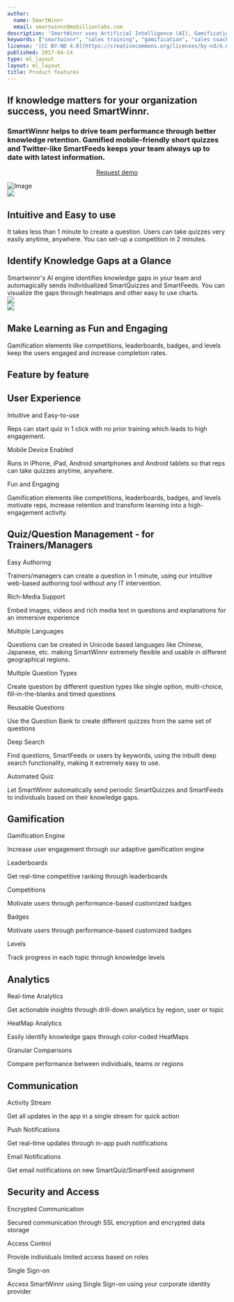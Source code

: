 ```yaml
---
author:
  name: SmartWinnr
  email: smartwinnr@mobillionlabs.com
description: 'SmartWinnr uses Artificial Intelligence (AI), Gamification and Neuroscience to help our customers reduce training cost by upto 30% while clocking a 60% better knowledge retention.'
keywords: ["smartwinnr", "sales training", "gamification", "sales coaching", "sales performance", "sales enablement", "solutions"]
license: '[CC BY-ND 4.0](https://creativecommons.org/licenses/by-nd/4.0)'
published: 2017-04-14
type: ml_layout
layout: ml_layout
title: Product features
---
```


<section>
  <div class="ml-start">
    <div class="row ml_top_container ml-margin-bottom0">
      <div class="col-lg-4 col-md-12 col-sm-12 col-xs-12 ml-text-over-image">
        <h1>If knowledge matters for your organization success, you need SmartWinnr.</h1>
        <h3>SmartWinnr helps to drive team performance through better knowledge retention. Gamified mobile-friendly short quizzes and Twitter-like SmartFeeds keeps your team always up to date with latest information.</h3>
        <p align="center" class="ml-padding-top ml-padding-bottom10"><a class="ml-button" align="center" href="/request-demo">Request demo</a></p>
      </div>
      <div class="col-lg-8 col-md-12 col-sm-12 col-xs-12">
        <img class="ml-image" alt="Image" src="https://s3-us-west-2.amazonaws.com/quizprompt.com.site.resources/img/brand/app_front_page_perspective_tecnology.png"/>
      </div>
    </div>
  </div>
</section>
  <!-- <div class="ml-white-tile">
    <div class="ml-container">
      <div class="row">
        <img src="https://s3-us-west-2.amazonaws.com/quizprompt.com.site.resources/img/brand/app_front_page_perspective_tecnology.png" class="ml-image" />
        <div class="ml-text-over-image">
          <h1 class="ml_body_text_black">If knowledge matters for your organization success, you need SmartWinnr.</h1>
          <h3 class="ml_body_text_black">
            SmartWinnr helps to drive team performance through better knowledge retention. Gamified mobile-friendly short quizzes and Twitter-like SmartFeeds keeps your team always up to date with latest information.
          </h3>
          <p align="center"><a class="ml-button" href="/request-demo">Request demo</a></p>
        </div>
      </div>
    </div>
  </div> -->
<section>
  <div class="ml-background-light">
    <div class="row ml-container">
      <div class="col-md-6 col-sm-12">
        <img src="https://s3-us-west-2.amazonaws.com/quizprompt.com.site.resources/img/brand/prodfeatures/easy_toISe.svg" class="padding10" />
      </div>
      <div class="col-md-6 col-sm-12 ml-centered">
        <h1 class="text-center ml-title">Intuitive and Easy to use</h1>
        <div class="ml-subtext">
          It takes less than 1 minute to create a question. Users can take quizzes very easily anytime, anywhere. You can set-up a competition in 2 minutes.
        </div>
      </div>
    </div>
  </div>
  <div class="ml-this-tile">
    <div class="row ml-container">
      <div class="col-md-6 col-sm-12 ml-centered">
        <h1 class="text-center ml-title">Identify Knowledge Gaps at a Glance</h1>
        <div class="ml-subtext">
          Smartwinnr's AI engine identifies knowledge gaps in your team and automagically sends individualized SmartQuizzes and SmartFeeds. You can visualize the gaps through heatmaps and other easy to use charts.
        </div>
      </div>
      <div class="col-md-6 col-sm-12">
        <img src="https://s3-us-west-2.amazonaws.com/quizprompt.com.site.resources/img/brand/prodfeatures/heatmap.svg" class="padding10 rotate-0" />
      </div>
    </div>
  </div>
  <div class="ml-background-light">
    <div class="row ml-container">
      <div class="col-md-6 col-sm-12">
        <img src="https://s3-us-west-2.amazonaws.com/quizprompt.com.site.resources/img/brand/prodfeatures/quiz_stats.svg" class="padding10 rotate-1" />
      </div>
      <div class="col-md-6 col-sm-12 ml-centered">
        <h1 class="text-center ml-title">Make Learning as Fun and Engaging</h1>
        <div class="ml-subtext">
          Gamification elements like competitions, leaderboards, badges, and levels keep the users engaged and increase completion rates.
        </div>
      </div>
    </div>
  </div>
  <div class="ml-container ml-background-white padding30">
    <div class="row text-center">
        <h1 class="ml-title">Feature by feature</h1>
    </div>
    <!-- Product Features Row 1 -->
    <div class="row ml-prodfeaturerow ml-padding-top">
      <h2 class="ml-title text-center">User Experience</h2>
      <div class="row">
        <div class="col-lg-4 col-md-4 col-sm-6 col-xs-12 text-center bottom-separator ml-prodfeaturecell">
          <span class="icon-paper-plane ml-icon-blue"></span>
          <!-- <img src="https://s3-us-west-2.amazonaws.com/quizprompt.com.site.resources/img/brand/prodfeatures/easy_authoring.svg" class="qpicon"> -->
          <p class="text-center ml-bold-text">Intuitive and Easy-to-use</p>
          <p class="ml_body_text_black">Reps can start quiz in 1 click with no prior training which leads to high engagement.</p>
        </div>
        <div class="col-lg-4 col-md-4 col-sm-6 col-xs-12 text-center bottom-separator ml-prodfeaturecell">
          <span class="icon-smartphone ml-icon-blue"></span>
          <!-- <img src="https://s3-us-west-2.amazonaws.com/quizprompt.com.site.resources/img/brand/prodfeatures/rich_media_content.svg" class="qpicon"> -->
          <p class="text-center ml-bold-text">Mobile Device Enabled</p>
          <p class="ml_body_text_black">
            Runs in iPhone, iPad, Android smartphones and Android tablets so that reps can take quizzes anytime, anywhere.
          </p>
        </div>
        <div class="col-lg-4 col-md-4 col-sm-6 col-xs-12 text-center bottom-separator ml-prodfeaturecell">
          <span class="icon-brain ml-icon-blue"></span>
          <!-- <img src="https://s3-us-west-2.amazonaws.com/quizprompt.com.site.resources/img/brand/prodfeatures/deep_search.svg" class="qpicon"> -->
          <p class="text-center ml-bold-text">Fun and Engaging</p>
          <p class="ml_body_text_black">
            Gamification elements like competitions, leaderboards, badges, and levels motivate reps, increase retention and transform learning into a high-engagement activity.
          </p>
        </div>
      </div>
    </div>
    <!-- Product Features  Row 2 -->
    <div class="row ml-prodfeaturerow ml-padding-top">
      <h2 class="ml-title text-center">Quiz/Question Management - for Trainers/Managers</h2>
      <div class="row">
        <div class="col-lg-4 col-md-4 col-sm-6 col-xs-12 text-center bottom-separator ml-prodfeaturecell">
          <span class="icon-pen2 ml-icon-blue"></span>
          <!-- <img src="https://s3-us-west-2.amazonaws.com/quizprompt.com.site.resources/img/brand/prodfeatures/easy_authoring.svg" class="qpicon"> -->
          <p class="text-center ml-bold-text">Easy Authoring</p>
          <p class="ml_body_text_black">
            Trainers/managers can create a question in 1 minute, using our intuitive web-based authoring tool without any IT intervention.
          </p>
        </div>
        <div class="col-lg-4 col-md-4 col-sm-6 col-xs-12 text-center bottom-separator ml-prodfeaturecell">
          <span class="icon-picture2 ml-icon-blue"></span>
          <!-- <img src="https://s3-us-west-2.amazonaws.com/quizprompt.com.site.resources/img/brand/prodfeatures/rich_media_content.svg" class="qpicon"> -->
          <p class="text-center ml-bold-text">Rich-Media Support</p>
          <p class="ml_body_text_black">
            Embed images, videos and rich media text in questions and explanations for an immersive experience
          </p>
        </div>
        <div class="col-lg-4 col-md-4 col-sm-6 col-xs-12 text-center bottom-separator ml-prodfeaturecell">
          <span class="icon-list3 ml-icon-blue"></span>
          <!-- <img src="https://s3-us-west-2.amazonaws.com/quizprompt.com.site.resources/img/brand/prodfeatures/classify_questions.svg" class="qpicon"> -->
          <p class="text-center ml-bold-text">Multiple Languages</p>
          <p class="ml_body_text_black">
            Questions can be created in Unicode based languages like Chinese, Japanese, etc. making SmartWinnr extremely flexible and usable in different geographical regions.
          </p>
        </div>
      </div>
      <div class="row">
        <div class="col-lg-4 col-md-4 col-sm-6 col-xs-12 text-center bottom-separator ml-prodfeaturecell">
          <span class="icon-copy ml-icon-blue"></span>
          <!-- <img src="https://s3-us-west-2.amazonaws.com/quizprompt.com.site.resources/img/brand/prodfeatures/different_question_types.svg" class="qpicon"> -->
          <p class="text-center ml-bold-text">Multiple Question Types</p>
          <p class="ml_body_text_black">
            Create question by different question types like single option, multi-choice, fill-in-the-blanks and timed questions
          </p>
        </div>
        <div class="col-lg-4 col-md-4 col-sm-6 col-xs-12 text-center bottom-separator ml-prodfeaturecell">
          <span class="icon-sync ml-icon-blue"></span>
          <!-- <img src="https://s3-us-west-2.amazonaws.com/quizprompt.com.site.resources/img/brand/prodfeatures/reusable_questions.svg" class="qpicon"> -->
          <p class="text-center ml-bold-text">Reusable Questions</p>
          <p class="ml_body_text_black">Use the Question Bank to create different quizzes from the same set of questions</p>
        </div>
        <div class="col-lg-4 col-md-4 col-sm-6 col-xs-12 text-center bottom-separator ml-prodfeaturecell">
          <span class="icon-file-preview ml-icon-blue"></span>
          <!-- <img src="https://s3-us-west-2.amazonaws.com/quizprompt.com.site.resources/img/brand/prodfeatures/deep_search.svg" class="qpicon"> -->
          <p class="text-center ml-bold-text">Deep Search</p>
          <p class="ml_body_text_black">
            Find questions, SmartFeeds or users by keywords, using the inbuilt deep search functionality, making it extremely easy to use.
          </p>
        </div>
      </div>
      <div class="row">
        <div class="col-lg-4 col-md-4 col-sm-6 col-xs-12 text-center bottom-separator ml-prodfeaturecell">
          <span class="icon-lamp ml-icon-blue"></span>
          <!-- <img src="https://s3-us-west-2.amazonaws.com/quizprompt.com.site.resources/img/brand/prodfeatures/schedule_quiz.svg" class="qpicon"> -->
          <p class="text-center ml-bold-text">Automated Quiz</p>
          <p class="ml_body_text_black">
            Let SmartWinnr automatically send periodic SmartQuizzes and SmartFeeds to individuals based on their knowledge gaps.
          </p>
        </div>
      </div>
    </div>
    <!-- Product Features  Row 3 -->
    <div class="row ml-prodfeaturerow ml-padding-top">
      <h2 class="ml-title text-center">Gamification</h2>
      <div class="row">
        <div class="col-lg-4 col-md-4 col-sm-6 col-xs-12 text-center bottom-separator ml-prodfeaturecell">
          <span class="icon-trophy2 ml-icon-blue"></span>
          <!-- <img src="https://s3-us-west-2.amazonaws.com/quizprompt.com.site.resources/img/brand/prodfeatures/gamification_engine.svg" class="qpicon"> -->
          <p class="text-center ml-bold-text">Gamification Engine</p>
          <p class="ml_body_text_black">Increase user engagement through our adaptive gamification engine</p>
        </div>
        <div class="col-lg-4 col-md-4 col-sm-6 col-xs-12 text-center bottom-separator ml-prodfeaturecell">
          <span class="icon-diamond2 ml-icon-blue"></span>
          <!-- <img src="https://s3-us-west-2.amazonaws.com/quizprompt.com.site.resources/img/brand/prodfeatures/leaderboard.svg" class="qpicon"> -->
          <p class="text-center ml-bold-text">Leaderboards</p>
          <p class="ml_body_text_black">Get real-time competitive ranking through leaderboards</p>
        </div>
        <div class="col-lg-4 col-md-4 col-sm-6 col-xs-12 text-center bottom-separator ml-prodfeaturecell">
          <span class="icon-podium ml-icon-blue"></span>
          <!-- <img src="https://s3-us-west-2.amazonaws.com/quizprompt.com.site.resources/img/brand/prodfeatures/badges.svg" class="qpicon"> -->
          <p class="text-center ml-bold-text">Competitions</p>
          <p class="ml_body_text_black">Motivate users through performance-based customized badges</p>
        </div>
      </div>
      <div class="row">
        <div class="col-lg-4 col-md-4 col-sm-6 col-xs-12 text-center bottom-separator ml-prodfeaturecell">
          <span class="icon-medal-empty ml-icon-blue"></span>
          <!-- <img src="https://s3-us-west-2.amazonaws.com/quizprompt.com.site.resources/img/brand/prodfeatures/badges.svg" class="qpicon"> -->
          <p class="text-center ml-bold-text">Badges</p>
          <p class="ml_body_text_black">Motivate users through performance-based customized badges</p>
        </div>
        <div class="col-lg-4 col-md-4 col-sm-6 col-xs-12 text-center bottom-separator ml-prodfeaturecell">
          <span class="icon-resize-handle ml-icon-blue"></span>
          <!-- <img src="https://s3-us-west-2.amazonaws.com/quizprompt.com.site.resources/img/brand/prodfeatures/levels.svg" class="qpicon"> -->
          <p class="text-center ml-bold-text">Levels</p>
          <p class="ml_body_text_black">Track progress in each topic through knowledge levels</p>
        </div>
      </div>
    </div>
    <!-- Product Features  Row 4 -->
    <div class="row ml-prodfeaturerow ml-padding-top">
      <h2 class="ml-title text-center">Analytics</h2>
      <div class="row">
        <div class="col-lg-4 col-md-4 col-sm-6 col-xs-12 text-center bottom-separator ml-prodfeaturecell">
          <span class="icon-chart-bars ml-icon-blue"></span>
          <!-- <img src="https://s3-us-west-2.amazonaws.com/quizprompt.com.site.resources/img/brand/prodfeatures/realtime_analytics.svg" class="qpicon"> -->
          <p class="text-center ml-bold-text">Real-time Analytics</p>
          <p class="ml_body_text_black">Get actionable insights through drill-down analytics by region, user or topic</p>
        </div>
        <div class="col-lg-4 col-md-4 col-sm-6 col-xs-12 text-center bottom-separator ml-prodfeaturecell">
          <span class="icon-icons ml-icon-blue"></span>
          <!-- <img src="https://s3-us-west-2.amazonaws.com/quizprompt.com.site.resources/img/brand/prodfeatures/heatmap_analytics.svg" class="qpicon"> -->
          <p class="text-center ml-bold-text">HeatMap Analytics</p>
          <p class="ml_body_text_black">Easily identify knowledge gaps through color-coded HeatMaps</p>
        </div>
        <div class="col-lg-4 col-md-4 col-sm-6 col-xs-12 text-center bottom-separator ml-prodfeaturecell">
          <span class="icon-podium ml-icon-blue"></span>
          <!-- <img src="https://s3-us-west-2.amazonaws.com/quizprompt.com.site.resources/img/brand/prodfeatures/granular_comparisions.svg" class="qpicon" /> -->
          <p class="text-center ml-bold-text">Granular Comparisons</p>
          <p class="ml_body_text_black">Compare performance between individuals, teams or regions</p>
        </div>
      </div>
    </div>
    <!-- Product Features  Row 5 -->
    <div class="row ml-prodfeaturerow ml-padding-top">
      <h2 class="ml-title text-center">Communication</h2>
      <div class="row">
        <div class="col-lg-4 col-md-4 col-sm-6 col-xs-12 text-center bottom-separator ml-prodfeaturecell">
          <span class="icon-shuffle ml-icon-blue"></span>
          <!-- <img src="https://s3-us-west-2.amazonaws.com/quizprompt.com.site.resources/img/brand/prodfeatures/activity_stream.svg" class="qpicon" /> -->
          <p class="text-center ml-bold-text">Activity Stream</p>
          <p class="ml_body_text_black">Get all updates in the app in a single stream for quick action</p>
        </div>
        <div class="col-lg-4 col-md-4 col-sm-6 col-xs-12 text-center bottom-separator ml-prodfeaturecell">
          <span class="icon-envelope ml-icon-blue"></span>
          <!-- <img src="https://s3-us-west-2.amazonaws.com/quizprompt.com.site.resources/img/brand/prodfeatures/push_notifications.svg" class="qpicon" /> -->
          <p class="text-center ml-bold-text">Push Notifications</p>
          <p class="ml_body_text_black">Get real-time updates through in-app push notifications</p>
        </div>
        <div class="col-lg-4 col-md-4 col-sm-6 col-xs-12 text-center bottom-separator ml-prodfeaturecell">
          <span class="icon-envelope ml-icon-blue"></span>
          <!-- <img src="https://s3-us-west-2.amazonaws.com/quizprompt.com.site.resources/img/brand/prodfeatures/push_notifications.svg" class="qpicon" /> -->
          <p class="text-center ml-bold-text">Email Notifications</p>
          <p class="ml_body_text_black">Get email notifications on new SmartQuiz/SmartFeed assignment</p>
        </div>
      </div>
    </div>
    <!-- Product Features  Row 6 -->
    <div class="row ml-prodfeaturerow ml-padding-top ml-no-border-bottom">
      <h2 class="ml-title text-center">Security and Access</h2>
      <div class="row">
        <div class="col-lg-4 col-md-4 col-sm-6 col-xs-12 text-center bottom-separator ml-prodfeaturecell">
          <span class="icon-shield-check ml-icon-blue"></span>
          <!-- <img src="https://s3-us-west-2.amazonaws.com/quizprompt.com.site.resources/img/brand/prodfeatures/rich_media_content.svg" class="qpicon" /> -->
          <p class="text-center ml-bold-text">Encrypted Communication</p>
          <p class="ml_body_text_black">Secured communication through SSL encryption and encrypted data storage</p>
        </div>
        <div class="col-lg-4 col-md-4 col-sm-6 col-xs-12 text-center bottom-separator ml-prodfeaturecell">
          <span class="icon-lock ml-icon-blue"></span>
          <!-- <img src="https://s3-us-west-2.amazonaws.com/quizprompt.com.site.resources/img/brand/prodfeatures/rich_media_content.svg" class="qpicon" /> -->
          <p class="text-center ml-bold-text">Access Control</p>
          <p class="ml_body_text_black">Provide individuals limited access based on roles </p>
        </div>
        <div class="col-lg-4 col-md-4 col-sm-6 col-xs-12 text-center bottom-separator ml-prodfeaturecell">
          <span class="icon-link2 ml-icon-blue"></span>
          <!-- <img src="https://s3-us-west-2.amazonaws.com/quizprompt.com.site.resources/img/brand/prodfeatures/single_signon.svg" class="qpicon" /> -->
          <p class="text-center ml-bold-text">Single Sign-on</p>
          <p class="ml_body_text_black">Access SmartWinnr using Single Sign-on using your corporate identity provider</p>
        </div>
      </div>
    </div>
  </div>
</section>
